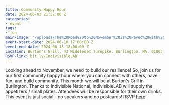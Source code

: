 ```yaml
---
title: Community Happy Hour
date: 2024-06-03 21:32:00 Z
categories:
- event
tags:
- fun
main-image: "/uploads/The%20Road%20to%20November%20is%20Paved%20with%20Community%20Happy%20hours!.jpg"
event-start-date: 2024-06-18 17:00:00 Z
event-end-date: 2024-06-18 18:00:00 Z
Location: Burton's Grill, 43 Middlesex Turnpike, Burlington, MA, 01803
RSVP-link: bit.ly/IndivisibleLAB
---
```


Looking ahead to November, we need to build our resilience! So, join us for our first community happy hour where you can connect with others, have fun, and build community. This month we will be at Burton's Grill in Burlington. Thanks to Indivisible National, IndivisibleLAB will supply the appetizers / small plates. Attendees will be responsible for their own drinks. This event is just social - no speakers and no postcards! RSVP [here](http://bit.ly/IndivisibleLAB)